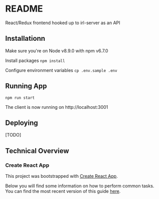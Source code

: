 README
======

React/Redux frontend hooked up to irl-server as an API

## Installationn

Make sure you're on Node v8.9.0 with npm v6.7.0

Install packages
`npm install`

Configure environment variables
`cp .env.sample .env`

## Running App

`npm run start`

The client is now running on http://localhost:3001

## Deploying

[TODO]

## Technical Overview

### Create React App

This project was bootstrapped with [Create React App](https://github.com/facebookincubator/create-react-app).

Below you will find some information on how to perform common tasks.<br>
You can find the most recent version of this guide [here](https://github.com/facebookincubator/create-react-app/blob/master/packages/react-scripts/template/README.md).
